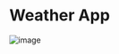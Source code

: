 # Weather App

![image](https://user-images.githubusercontent.com/71808558/175133343-591aa1c6-bfc6-4f33-93eb-54b070de560b.png)


